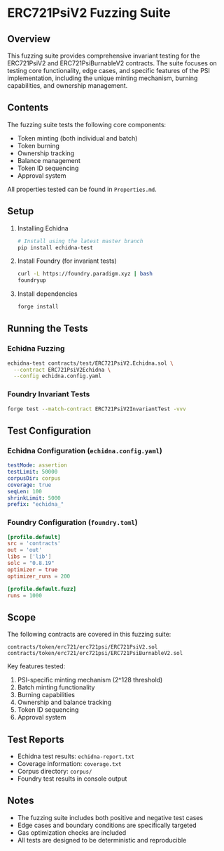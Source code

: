 # ERC721PsiV2 Fuzzing Suite

## Overview

This fuzzing suite provides comprehensive invariant testing for the ERC721PsiV2 and ERC721PsiBurnableV2 contracts. The suite focuses on testing core functionality, edge cases, and specific features of the PSI implementation, including the unique minting mechanism, burning capabilities, and ownership management.

## Contents

The fuzzing suite tests the following core components:
- Token minting (both individual and batch)
- Token burning
- Ownership tracking
- Balance management
- Token ID sequencing
- Approval system

All properties tested can be found in `Properties.md`.

## Setup

1. Installing Echidna
   ```bash
   # Install using the latest master branch
   pip install echidna-test
   ```

2. Install Foundry (for invariant tests)
   ```bash
   curl -L https://foundry.paradigm.xyz | bash
   foundryup
   ```

3. Install dependencies
   ```bash
   forge install
   ```

## Running the Tests

### Echidna Fuzzing
```bash
echidna-test contracts/test/ERC721PsiV2.Echidna.sol \
  --contract ERC721PsiV2Echidna \
  --config echidna.config.yaml
```

### Foundry Invariant Tests
```bash
forge test --match-contract ERC721PsiV2InvariantTest -vvv
```

## Test Configuration

### Echidna Configuration (`echidna.config.yaml`)
```yaml
testMode: assertion
testLimit: 50000
corpusDir: corpus
coverage: true
seqLen: 100
shrinkLimit: 5000
prefix: "echidna_"
```

### Foundry Configuration (`foundry.toml`)
```toml
[profile.default]
src = 'contracts'
out = 'out'
libs = ['lib']
solc = "0.8.19"
optimizer = true
optimizer_runs = 200

[profile.default.fuzz]
runs = 1000
```

## Scope

The following contracts are covered in this fuzzing suite:

```
contracts/token/erc721/erc721psi/ERC721PsiV2.sol
contracts/token/erc721/erc721psi/ERC721PsiBurnableV2.sol
```

Key features tested:
1. PSI-specific minting mechanism (2^128 threshold)
2. Batch minting functionality
3. Burning capabilities
4. Ownership and balance tracking
5. Token ID sequencing
6. Approval system

## Test Reports

- Echidna test results: `echidna-report.txt`
- Coverage information: `coverage.txt`
- Corpus directory: `corpus/`
- Foundry test results in console output

## Notes

- The fuzzing suite includes both positive and negative test cases
- Edge cases and boundary conditions are specifically targeted
- Gas optimization checks are included
- All tests are designed to be deterministic and reproducible
